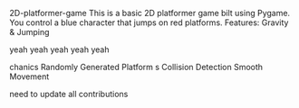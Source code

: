 

 2D-platformer-game
This is a basic 2D platformer game 
bilt using Pygame. You control a blue 
character that jumps on red platforms.
Features: Gravity &amp;
Jumping







yeah yeah yeah yeah yeah

chanics Randomly Generated Platform
s Collision Detection  Smooth Movement


need to update all contributions 

 